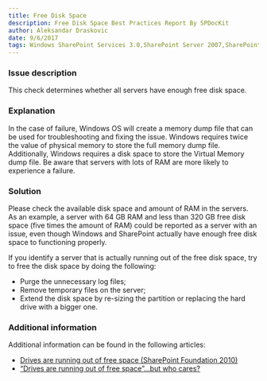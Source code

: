 ```yaml
---
title: Free Disk Space
description: Free Disk Space Best Practices Report By SPDocKit
author: Aleksandar Draskovic
date: 9/6/2017
tags: Windows SharePoint Services 3.0,SharePoint Server 2007,SharePoint Foundation 2010,SharePoint Server 2010,SharePoint Foundation 2013,SharePoint Server 2013,SharePoint Server 2016
---
```

### Issue description

This check determines whether all servers have enough free disk space.

### Explanation

In the case of failure, Windows OS will create a memory dump file that can be used for troubleshooting and fixing the issue. Windows requires twice the value of physical memory to store the full memory dump file. Additionally, Windows requires a disk space to store the Virtual Memory dump file. Be aware that servers with lots of RAM are more likely to experience a failure.

### Solution

Please check the available disk space and amount of RAM in the servers. As an example, a server with 64 GB RAM and less than 320 GB free disk space (five times the amount of RAM) could be reported as a server with an issue, even though Windows and SharePoint actually have enough free disk space to functioning properly.

If you identify a server that is actually running out of the free disk space, try to free the disk space by doing the following:

* Purge the unnecessary log files;
* Remove temporary files on the server;
* Extend the disk space by re-sizing the partition or replacing the hard drive with a bigger one.

### Additional information

Additional information can be found in the following articles:


* <a href="https://technet.microsoft.com/en-us/library/ff805057(v=office.14).aspx">Drives are running out of free space (SharePoint Foundation 2010)</a>
* [“Drives are running out of free space”…but who cares?](http://blogs.msdn.com/b/briangre/archive/2011/12/01/quot-drives-are-running-out-of-free-space-quot-but-who-cares.aspx)
